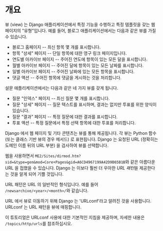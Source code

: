# 개요

뷰 (view) 는 Django 애플리케이션에서 특정 기능을 수행하고 특정 템플릿을 갖는 웹 페이지의 "유형"입니다. 예를 들어, 블로그 애플리케이션에서는 다음과 같은 뷰를 가질 수 있습니다.

- 블로그 홈페이지 -- 최신 항목 몇 개를 표시합니다.
- 항목 "상세" 페이지 -- 단일 항목에 대한 영구 링크 페이지입니다.
- 연도별 아카이브 페이지 -- 주어진 연도에 항목이 있는 모든 달을 표시합니다.
- 월별 아카이브 페이지 -- 주어진 달에 항목이 있는 모든 날짜를 표시합니다.
- 일별 아카이브 페이지 -- 주어진 날짜에 있는 모든 항목을 표시합니다.
- 댓글 액션 -- 주어진 항목에 댓글을 게시하는 것을 처리합니다.

설문 애플리케이션에서는 다음과 같은 네 가지 뷰를 갖게 됩니다.

- 질문 "인덱스" 페이지 -- 최신 질문 몇 개를 표시합니다.
- 질문 "상세" 페이지 -- 질문 텍스트를 표시하며, 결과는 없지만 투표를 위한 양식이 있습니다.
- 질문 "결과" 페이지 -- 특정 질문에 대한 결과를 표시합니다.
- 투표 액션 -- 특정 질문에서 특정 선택 항목에 대한 투표를 처리합니다.

Django 에서 웹 페이지 및 기타 콘텐츠는 뷰를 통해 제공됩니다. 각 뷰는 Python 함수 (또는 클래스 기반 뷰의 경우 메서드) 로 표현됩니다. Django 는 요청된 URL (정확히는 도메인 이름 뒤의 URL 부분) 을 검사하여 뷰를 선택합니다.

웹을 사용하면서 `ME2/Sites/dirmod.htm?sid=&type=gen&mod=Core+Pages&gid=A6CD4967199A42D9B65B1B`와 같은 아름다운 URL 을 접했을 수 있습니다. Django 는 이보다 훨씬 더 우아한 *URL 패턴*을 제공한다는 것을 알게 되어 기쁠 것입니다.

URL 패턴은 URL 의 일반적인 형식입니다. 예를 들어 `/newsarchive/<year>/<month>/`와 같습니다.

URL 에서 뷰로 이동하기 위해 Django 는 'URLconf'라고 알려진 것을 사용합니다. URLconf 는 URL 패턴을 뷰에 매핑합니다.

이 튜토리얼은 URLconf 사용에 대한 기본적인 지침을 제공하며, 자세한 내용은 `/topics/http/urls`를 참조하십시오.
